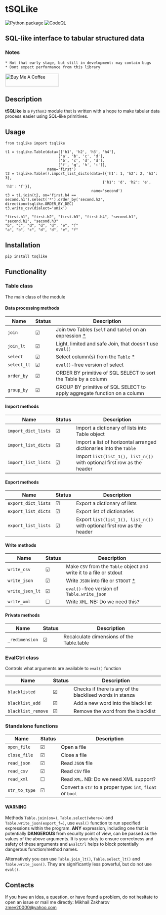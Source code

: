# tSQLike

[![Python package](https://github.com/mezantrop/tSQLike/actions/workflows/python-package.yml/badge.svg)](https://github.com/mezantrop/tSQLike/actions/workflows/python-package.yml)
[![CodeQL](https://github.com/mezantrop/tSQLike/actions/workflows/codeql.yml/badge.svg)](https://github.com/mezantrop/tSQLike/actions/workflows/codeql.yml)

## SQL-like interface to tabular structured data

### Notes
    * Not that early stage, but still in development: may contain bugs
    * Dont expect performance from this library


<a href="https://www.buymeacoffee.com/mezantrop" target="_blank"><img src="https://cdn.buymeacoffee.com/buttons/default-orange.png" alt="Buy Me A Coffee" height="41" width="174"></a>

## Description

**tSQLike** is a `Python3` module that is written with a hope to make tabular data process easier using SQL-like primitives.

## Usage

```Python3
from tsqlike import tsqlike

t1 = tsqlike.Table(data=[['h1', 'h2', 'h3', 'h4'],
                        ['a', 'b', 'c', 'd'],
                        ['b', 'c', 'd', 'd'],
                        ['f', 'g', 'h', 'i']],
                   name='first')
t2 = tsqlike.Table().import_list_dicts(data=[{'h1': 1, 'h2': 2, 'h3': 3},
                                            {'h1': 'd', 'h2': 'e', 'h3': 'f'}],
                                       name='second')
t3 = t1.join(t2, on='first.h4 == second.h1').select('*').order_by('second.h2', direction=tsqlike.ORDER_BY_DEC)
t3.write_csv(dialect='unix')

"first.h1", "first.h2", "first.h3", "first.h4", "second.h1", "second.h2", "second.h3"
"b", "c", "d", "d", "d", "e", "f"
"a", "b", "c", "d", "d", "e", "f"
```

## Installation

```sh
pip install tsqlike
```

## Functionality

### Table class

The main class of the module

#### Data processing methods

| Name        | Status  | Description                                                              |
|-------------|---------|--------------------------------------------------------------------------|
| `join`      | &#9745; | Join two Tables (`self` and `table`) on an expression [*](#Warning)      |
| `join_lt`   | &#9745; | Light, limited and safe Join, that doesn't use `eval()`                  |
| `select`    | &#9745; | Select column(s) from the `Table` [*](#Warning)                          |
| `select_lt` | &#9745; | `eval()`-free version of select                                          |
| `order_by`  | &#9745; | ORDER BY primitive of SQL SELECT to sort the Table by a column           |
| `group_by`  | &#9745; | GROUP BY primitive of SQL SELECT to apply aggregate function on a column |

#### Import methods

| Name                | Status  | Description                                                             |
|---------------------|---------|-------------------------------------------------------------------------|
| `import_dict_lists` | &#9745; | Import a dictionary of lists into Table object                          |
| `import_list_dicts` | &#9745; | Import a list of horizontal arranged dictionaries into the `Table`      |
| `import_list_lists` | &#9745; | Import `list(list_1(), list_n())` with optional first row as the header |

#### Export methods

| Name                | Status  | Description                                                             |
|---------------------|---------|-------------------------------------------------------------------------|
| `export_dict_lists` | &#9745; | Export a dictionary of lists                                            |
| `export_list_dicts` | &#9745; | Export list of dictionaries                                             |
| `export_list_lists` | &#9745; | Export `list(list_1(), list_n())` with optional first row as the header |

#### Write methods

| Name            | Status  | Description                                                         |
|-----------------|---------|---------------------------------------------------------------------|
| `write_csv`     | &#9745; | Make `CSV` from the `Table` object and write it to a file or stdout |
| `write_json`    | &#9745; | Write `JSON` into file or `STDOUT` [*](#Warning)                    |
| `write_json_lt` | &#9745; | `eval()`-free version of `Table.write_json`                         |
| `write_xml`     | &#9744; | Write `XML`. NB: Do we need this?                                   |

#### Private methods

| Name           | Status  | Description                               |
|----------------|---------|-------------------------------------------|
| `_redimension` | &#9745; | Recalculate dimensions of the Table.table |

### EvalCtrl class

Controls what arguments are available to `eval()` function

| Name               | Status  | Description                                              |
|--------------------|---------|----------------------------------------------------------|
| `blacklisted`      | &#9745; | Checks if there is any of the blacklised words in stanza |
| `blacklist_add`    | &#9745; | Add a new word into the black list                       |
| `blacklist_remove` | &#9745; | Remove the word from the blacklist                       |

### Standalone functions

| Name          | Status  | Description                                                |
|---------------|---------|------------------------------------------------------------|
| `open_file`   | &#9745; | Open a file                                                |
| `close_file`  | &#9745; | Close a file                                               |
| `read_json`   | &#9745; | Read `JSON` file                                           |
| `read_csv`    | &#9745; | Read `CSV` file                                            |
| `read_xml`    | &#9744; | Read `XML`. NB: Do we need XML support?                    |
| `str_to_type` | &#9745; | Convert a `str` to a proper type: `int`, `float` or `bool` |

#### WARNING

Methods `Table.join(on=)`, `Table.select(where=)` and `Table.write_json(export_f=)`, use `eval()` function
to run specified expressions within the program. **ANY** expression, including one that is potentially **DANGEROUS**
from security point of view, can be passed as the values of the above arguments. It is your duty to ensure correctness
and safety of these arguments and `EvalCtrl` helps to block potentially dangerous function/method names.

Alternatively you can use `Table.join_lt()`, `Table.select_lt()` and `Table.write_json()`. They are significantly less
powerful, but do not use `eval()`.

## Contacts

If you have an idea, a question, or have found a problem, do not hesitate to open an issue or mail me directly:
Mikhail Zakharov <zmey20000@yahoo.com>
